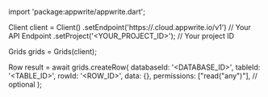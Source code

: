 import 'package:appwrite/appwrite.dart';

Client client = Client()
    .setEndpoint('https://<REGION>.cloud.appwrite.io/v1') // Your API Endpoint
    .setProject('<YOUR_PROJECT_ID>'); // Your project ID

Grids grids = Grids(client);

Row result = await grids.createRow(
    databaseId: '<DATABASE_ID>',
    tableId: '<TABLE_ID>',
    rowId: '<ROW_ID>',
    data: {},
    permissions: ["read("any")"], // optional
);
